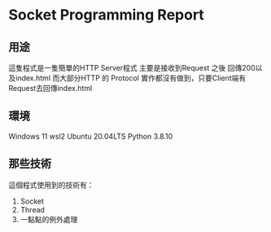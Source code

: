# Socket Programming Report

## 用途
這隻程式是一隻簡單的HTTP Server程式
主要是接收到Request 之後
回傳200以及index.html
而大部分HTTP 的 Protocol 實作都沒有做到，只要Client端有Request去回傳index.html

## 環境
Windows 11 wsl2 Ubuntu 20.04LTS
Python 3.8.10

## 那些技術
這個程式使用到的技術有：
1. Socket
2. Thread
3. 一點點的例外處理
